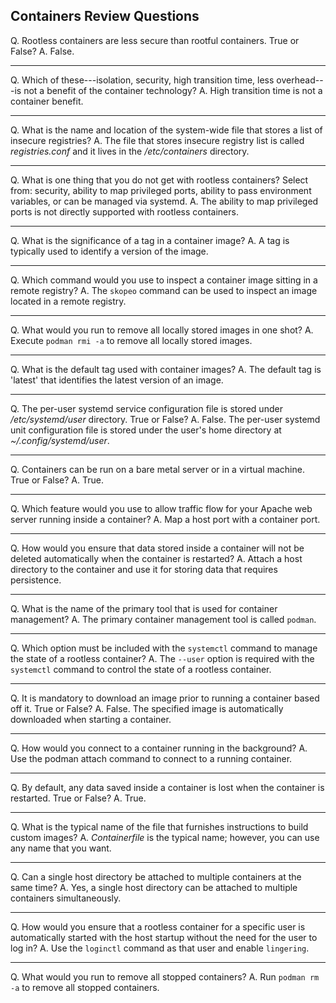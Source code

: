 ## Containers Review Questions 

Q\. Rootless containers are less secure than rootful containers. True or False?
A\. False.

---

Q\. Which of these---isolation, security, high transition time, less overhead---is not a benefit of the container technology?
A\. High transition time is not a container benefit.

---

Q\. What is the name and location of the system-wide file that stores a list of insecure registries?
A\. The file that stores insecure registry list is called *registries.conf* and it lives in the */etc/containers* directory.

---

Q\. What is one thing that you do not get with rootless containers? Select from: security, ability to map privileged ports, ability to pass environment variables, or can be managed via systemd.
A\. The ability to map privileged ports is not directly supported with rootless containers.

---

Q\. What is the significance of a tag in a container image?
A\. A tag is typically used to identify a version of the image.

---

Q\. Which command would you use to inspect a container image sitting in a remote registry?
A\. The `skopeo` command can be used to inspect an image located in a remote registry.

---

Q\. What would you run to remove all locally stored images in one shot?
A\. Execute  `podman rmi -a` to remove all locally stored images.

---

Q\. What is the default tag used with container images?
A\. The default tag is 'latest' that identifies the latest version of an image.

---

Q\. The per-user systemd service configuration file is stored under */etc/systemd/user* directory. True or False?
A\. False. The per-user systemd unit configuration file is stored under the user's home directory at *~/.config/systemd/user*.

---

Q\. Containers can be run on a bare metal server or in a virtual machine. True or False?
A\. True.

---

Q\. Which feature would you use to allow traffic flow for your Apache web server running inside a container?
A\. Map a host port with a container port.

---

Q\. How would you ensure that data stored inside a container will not be deleted automatically when the container is restarted?
A\. Attach a host directory to the container and use it for storing data that requires persistence.

---

Q\. What is the name of the primary tool that is used for container management?
A\. The primary container management tool is called `podman`.

---

Q\. Which option must be included with the `systemctl` command to manage the state of a rootless container?
A\. The `--user` option is required with the `systemctl` command to control the state of a rootless container.

---

Q\. It is mandatory to download an image prior to running a container based off it. True or False?
A\. False. The specified image is automatically downloaded when starting a container.

---

Q\. How would you connect to a container running in the background?
A\. Use the podman attach command to connect to a running container.

---

Q\. By default, any data saved inside a container is lost when the container is restarted. True or False?
A\. True.

---

Q\. What is the typical name of the file that furnishes instructions to build custom images?
A\. *Containerfile* is the typical name; however, you can use any name that you want.

---

Q\. Can a single host directory be attached to multiple containers at the same time?
A\. Yes, a single host directory can be attached to multiple containers simultaneously.

---

Q\. How would you ensure that a rootless container for a specific user is automatically started with the host startup without the need for the
user to log in?
A\. Use the `loginctl` command as that user and enable `lingering`.

---

Q\. What would you run to remove all stopped containers?
A\. Run `podman rm -a` to remove all stopped containers.
